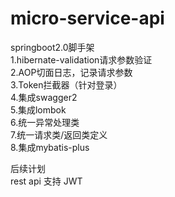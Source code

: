 # micro-service-api
springboot2.0脚手架</br>
1.hibernate-validation请求参数验证</br>
2.AOP切面日志，记录请求参数</br>
3.Token拦截器（针对登录）</br>
4.集成swagger2</br>
5.集成lombok</br>
6.统一异常处理类</br>
7.统一请求类/返回类定义</br>
8.集成mybatis-plus</br>

后续计划</br>
rest api 支持 JWT

